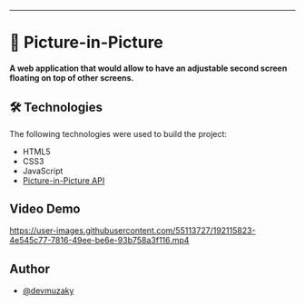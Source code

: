 -----------------------------------------------------
# 📝 Picture-in-Picture
#### A web application that would allow to have an adjustable second screen floating on top of other screens.

## 🛠 Technologies
The following technologies were used to build the project:
- HTML5
- CSS3
- JavaScript
- [Picture-in-Picture API](https://github.com/JonnathanRiquelmo/picture-in-picture/blob/master/readme.md)
## Video Demo

https://user-images.githubusercontent.com/55113727/192115823-4e545c77-7816-49ee-be6e-93b758a3f116.mp4

## Author

- [@devmuzaky](https://github.com/devmuzaky)

